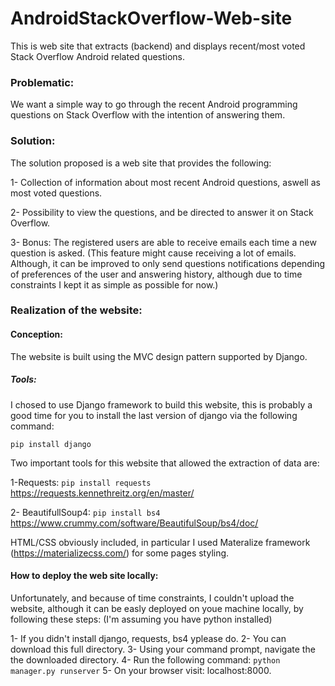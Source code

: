 # AndroidStackOverflow-Web-site
This is web site that extracts (backend) and displays recent/most voted Stack Overflow Android related questions.

### Problematic:
We want a simple way to go through the recent Android programming questions on Stack Overflow with the intention of answering them. 

### Solution: 

The solution proposed is a web site that provides the following:
  
  1- Collection of information about most recent Android questions, aswell as most voted questions.
  
  2- Possibility to view the questions, and be directed to answer it on Stack Overflow. 
  
  3- Bonus: The registered users are able to receive emails each time a new question is asked. 
    (This feature might cause receiving a lot of emails. Although, it can be improved to only send questions
     notifications depending of preferences of the user and answering history, although due to time constraints I kept it as simple as possible for now.)
     
 
 ### Realization of the website:

#### Conception: 

  The website is built using the MVC design pattern supported by Django.

##### Tools: 

I chosed to use Django framework to build this website, this is probably a good time for you to install the last version of django via the following command: 

``` pip install django ```

Two important tools for this website that allowed the extraction of data are:

  1-Requests:       ``` pip install requests ```  https://requests.kennethreitz.org/en/master/
  
  2- BeautifullSoup4: ``` pip install bs4 ``` https://www.crummy.com/software/BeautifulSoup/bs4/doc/

HTML/CSS obviously included, in particular I used Materalize framework (https://materializecss.com/) for some pages styling.

#### How to deploy the web site locally: 

Unfortunately, and because of time constraints, I couldn't upload the website, although it can be easly deployed on youe machine locally, by following these steps: (I'm assuming you have python installed) 

  1- If you didn't install django, requests, bs4 yplease do.
  2- You can download this full directory.
  3- Using your command prompt, navigate the the downloaded directory. 
  4- Run the following command: ``` python manager.py runserver ```
  5- On your browser visit: localhost:8000.
 
  
